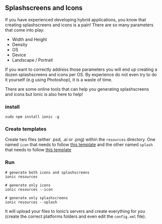 
## Splashscreens and Icons

If you have experienced developing hybrid applications, you know that creating splashscreens and icons is a pain! There are so many parameters that come into play:

* Width and Height
* Density
* OS
* Device
* Landscape / Portrait

If you want to correctly address those parameters you will end up creating a dozen splashscreens and icons per OS. By experience do not even try to do it yourself (e.g using Photoshop), it is a waste of time.

There are some online tools that can help you generating splashscreens and icons but Ionic is also here to help!

### install

```
sudo npm install ionic -g
```

### Create templates

Create two files (either .psd, .ai or .png) within the ```resources``` directory. One named ```icon``` that needs to follow [this template](http://code.ionicframework.com/resources/icon.psd) and the other named ```splash``` that needs to follow [this template](http://code.ionicframework.com/resources/splash.psd)

### Run

```
# generate both icons and splashscreens
ionic resources

# generate only icons
ionic resources --icon

# generate only splashscreens
ionic resources --splash
```

It will upload your files to Ionic’s servers and create everything for you (create the correct platforms folders and even edit the ```config.xml``` file).
